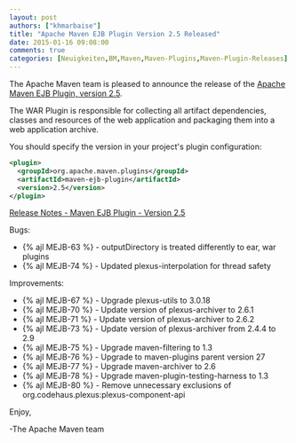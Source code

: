 ```yaml
---
layout: post
authors: ["khmarbaise"]
title: "Apache Maven EJB Plugin Version 2.5 Released"
date: 2015-01-16 09:08:00
comments: true
categories: [Neuigkeiten,BM,Maven,Maven-Plugins,Maven-Plugin-Releases]
---
```

The Apache Maven team is pleased to announce the release of the 
[Apache Maven EJB Plugin, version 2.5](https://maven.apache.org/plugins/maven-ejb-plugin/).

The WAR Plugin is responsible for collecting all artifact dependencies, classes
and resources of the web application and packaging them into a web application
archive.


You should specify the version in your project's plugin configuration:

``` xml
<plugin>
  <groupId>org.apache.maven.plugins</groupId>
  <artifactId>maven-ejb-plugin</artifactId>
  <version>2.5</version>
</plugin>
```

<!-- more -->

[Release Notes - Maven EJB Plugin - Version 2.5](https://issues.apache.org/jira/secure/ReleaseNote.jspa?projectId=12317421&version=12330675)


Bugs:

 * {% ajl MEJB-63 %} - outputDirectory is treated differently to ear, war plugins
 * {% ajl MEJB-74 %} - Updated plexus-interpolation for thread safety

Improvements:

 * {% ajl MEJB-67 %} - Upgrade plexus-utils to 3.0.18
 * {% ajl MEJB-70 %} - Update version of plexus-archiver to 2.6.1
 * {% ajl MEJB-71 %} - Update version of plexus-archiver to 2.6.2
 * {% ajl MEJB-73 %} - Update version of plexus-archiver from 2.4.4 to 2.9
 * {% ajl MEJB-75 %} - Upgrade maven-filtering to 1.3
 * {% ajl MEJB-76 %} - Upgrade to maven-plugins parent version 27
 * {% ajl MEJB-77 %} - Upgrade maven-archiver to 2.6
 * {% ajl MEJB-78 %} - Upgrade maven-plugin-testing-harness to 1.3
 * {% ajl MEJB-80 %} - Remove unnecessary exclusions of org.codehaus.plexus:plexus-component-api


Enjoy,

-The Apache Maven team

